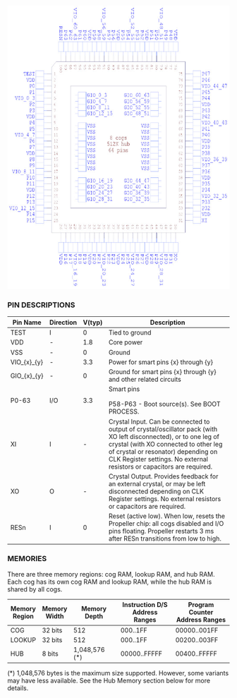 <img src="assets/P2Pinout.jpg" alt="P2 Pinout" height="642" width="640">

### PIN DESCRIPTIONS

|Pin Name|Direction|V(typ)|Description|
|--------|---------|------|-----------|
|TEST|I|0|Tied to ground|
|VDD|-|1.8|Core power|
|VSS|-|0|Ground|
|VIO_{x}_{y}|-|3.3|Power for smart pins {x} through {y}|
|GIO_{x}_{y}|-|0|Ground for smart pins {x} through {y} and other related circuits|
|P0-63|I/O|3.3|Smart pins<br/><br/>P58-P63 - Boot source(s). See BOOT PROCESS.|
|XI|I|-|Crystal Input. Can be connected to output of crystal/oscillator pack (with XO left disconnected), or to one leg of crystal (with XO connected to other leg of crystal or resonator) depending on CLK Register settings. No external resistors or capacitors are required.|
|XO|O|-|Crystal Output. Provides feedback for an external crystal, or may be left disconnected depending on CLK Register settings. No external resistors or capacitors are required.|
|RESn|I|0|Reset (active low). When low, resets the Propeller chip: all cogs disabled and I/O pins floating. Propeller restarts 3 ms after RESn transitions from low to high.|

### MEMORIES
There are three memory regions: cog RAM, lookup RAM, and hub RAM.  Each cog has its own cog RAM and lookup RAM, while the hub RAM is shared by all cogs.

|Memory</br>Region|Memory</br>Width|Memory</br>Depth|Instruction D/S</br>Address Ranges|Program Counter</br>Address Ranges|
|---|---|---|---|---|
|COG|32 bits|512|$000..$1FF|$00000..$001FF|
|LOOKUP|32 bits|512|$000..$1FF|$00200..$003FF|
|HUB|8 bits|1,048,576 (*)|$00000..$FFFFF|$00400..$FFFFF|
(*) 1,048,576 bytes is the maximum size supported.  However, some variants may have less available.  See the Hub Memory section below for more details.